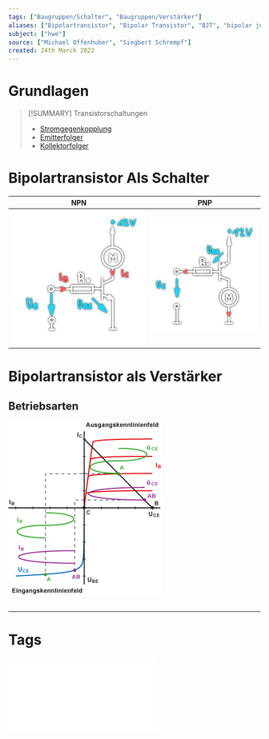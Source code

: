 ```yaml
---
tags: ["Baugruppen/Schalter", "Baugruppen/Verstärker"]
aliases: ["Bipolartransistor", "Bipolar Transistor", "BJT", "bipolar junction transistor"]
subject: ["hwe"]
source: ["Michael Offenhuber", "Siegbert Schrempf"]
created: 24th March 2022
---
```


# Grundlagen

> [!SUMMARY] Transistorschaltungen
> - [Stromgegenkopplung](Stromgegenkopplung.md)  
> - [Emitterfolger](Emitterfolger.md)  
> - [Kollektorfolger](Kollektorfolger.md)

# Bipolartransistor Als Schalter

| NPN                                | PNP                                |
| ---------------------------------- | ---------------------------------- |
| ![330](../assets/npn-schalter.png) | ![300](../assets/pnp-schalter.png) | 

#
# Bipolartransistor als Verstärker

## Betriebsarten

![](assets/Pasted%20image%2020230922135134.png)

##

---

# Tags

![Transistor_als_Schalter_intro](../assets/pdf/Transistor_als_Schalter_intro.pdf)